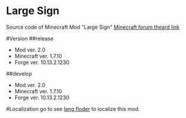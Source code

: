 Large Sign
=
Source code of Minecraft Mod "Large Sign"
[Minecraft forum theard link](http://www.minecraftforum.net/forums/mapping-and-modding/minecraft-mods/2269082)

#Version
##release
- Mod ver. 2.0
- Minecraft ver. 1.7.10
- Forge ver. 10.13.2.1230

##develop
- Mod ver. 2.0
- Minecraft ver. 1.7.10
- Forge ver. 10.13.2.1230

#Localization
go to see [lang floder](https://github.com/ShanTengTu/LargeSign/tree/master/src/main/resources/assets/largesign/lang) to localize this mod.

